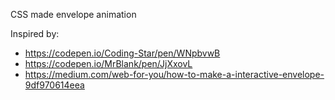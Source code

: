CSS made envelope animation

Inspired by: 
- https://codepen.io/Coding-Star/pen/WNpbvwB
- https://codepen.io/MrBlank/pen/JjXxovL
- https://medium.com/web-for-you/how-to-make-a-interactive-envelope-9df970614eea
